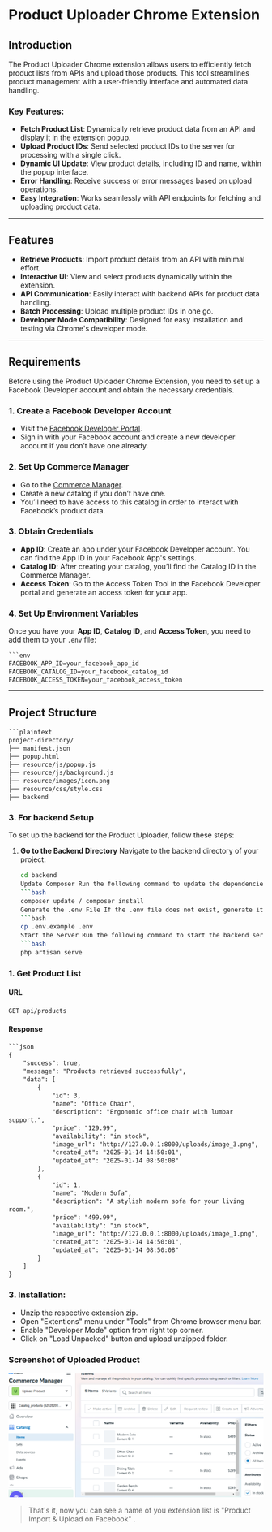 # Product Uploader Chrome Extension

## Introduction

The Product Uploader Chrome extension allows users to efficiently fetch product lists from APIs and upload those products. This tool streamlines product management with a user-friendly interface and automated data handling.

### Key Features:

- **Fetch Product List**: Dynamically retrieve product data from an API and display it in the extension popup.
- **Upload Product IDs**: Send selected product IDs to the server for processing with a single click.
- **Dynamic UI Update**: View product details, including ID and name, within the popup interface.
- **Error Handling**: Receive success or error messages based on upload operations.
- **Easy Integration**: Works seamlessly with API endpoints for fetching and uploading product data.

---

## Features

- **Retrieve Products**: Import product details from an API with minimal effort.
- **Interactive UI**: View and select products dynamically within the extension.
- **API Communication**: Easily interact with backend APIs for product data handling.
- **Batch Processing**: Upload multiple product IDs in one go.
- **Developer Mode Compatibility**: Designed for easy installation and testing via Chrome's developer mode.
---

## Requirements

Before using the Product Uploader Chrome Extension, you need to set up a Facebook Developer account and obtain the necessary credentials.

### 1. **Create a Facebook Developer Account**
- Visit the [Facebook Developer Portal](https://developers.facebook.com/).
- Sign in with your Facebook account and create a new developer account if you don’t have one already.

### 2. **Set Up Commerce Manager**
- Go to the [Commerce Manager](https://www.facebook.com/commerce_manager).
- Create a new catalog if you don’t have one.
- You’ll need to have access to this catalog in order to interact with Facebook’s product data.

### 3. **Obtain Credentials**
- **App ID**: Create an app under your Facebook Developer account. You can find the App ID in your Facebook App's settings.
- **Catalog ID**: After creating your catalog, you’ll find the Catalog ID in the Commerce Manager.
- **Access Token**: Go to the Access Token Tool in the Facebook Developer portal and generate an access token for your app.

### 4. **Set Up Environment Variables**
Once you have your **App ID**, **Catalog ID**, and **Access Token**, you need to add them to your `.env` file:

    ```env
    FACEBOOK_APP_ID=your_facebook_app_id
    FACEBOOK_CATALOG_ID=your_facebook_catalog_id
    FACEBOOK_ACCESS_TOKEN=your_facebook_access_token
---
## Project Structure

    ```plaintext
    project-directory/
    ├── manifest.json
    ├── popup.html
    ├── resource/js/popup.js
    ├── resource/js/background.js
    ├── resource/images/icon.png
    ├── resource/css/style.css
    ├── backend
    
### 3. **For backend Setup**


To set up the backend for the Product Uploader, follow these steps:

1. **Go to the Backend Directory**
  Navigate to the backend directory of your project:
      ```bash
      cd backend
      Update Composer Run the following command to update the dependencies using Composer:
      ```bash
      composer update / composer install
      Generate the .env File If the .env file does not exist, generate it by copying the example file:
      ```bash
      cp .env.example .env
      Start the Server Run the following command to start the backend server:
      ```bash
      php artisan serve
### 1. **Get Product List**

#### URL
    GET api/products
#### Response
    ```json
    {
        "success": true,
        "message": "Products retrieved successfully",
        "data": [
            {
                "id": 3,
                "name": "Office Chair",
                "description": "Ergonomic office chair with lumbar support.",
                "price": "129.99",
                "availability": "in stock",
                "image_url": "http://127.0.0.1:8000/uploads/image_3.png",
                "created_at": "2025-01-14 14:50:01",
                "updated_at": "2025-01-14 08:50:08"
            },
            {
                "id": 1,
                "name": "Modern Sofa",
                "description": "A stylish modern sofa for your living room.",
                "price": "499.99",
                "availability": "in stock",
                "image_url": "http://127.0.0.1:8000/uploads/image_1.png",
                "created_at": "2025-01-14 14:50:01",
                "updated_at": "2025-01-14 08:50:08"
            }
        ]
    }

### 3. Installation:

- Unzip the respective extension zip.
- Open "Extentions" menu under "Tools" from Chrome browser menu bar.
- Enable "Developer Mode" option from right top corner.
- Click on "Load Unpacked" button and upload unzipped folder.

### Screenshot of Uploaded Product 
![Alt text describing the image](./resource/images/Screenshot_2.png)


> That's it, now you can see a name of you extension list is "Product Import & Upload on Facebook" .
